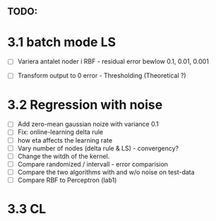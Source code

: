 ## TODO:

# 3.1 batch mode LS
- [ ] Variera antalet noder i RBF - residual error bewlow 0.1, 0.01, 0.001
- [ ] Transform output to 0 error - Thresholding (Theoretical ?)


# 3.2 Regression with noise
- [ ] Add zero-mean gaussian noize with variance 0.1
- [ ] Fix: online-learning delta rule
- [ ] how eta affects the learning rate
- [ ] Vary number of nodes (delta rule & LS) - convergency?
- [ ] Change the witdh of the kernel.
- [ ] Compare randomized / intervall - error comparision
- [ ] Compare the two algorithms with and w/o noise on test-data
- [ ] Compare RBF to Perceptron (lab1)

# 3.3 CL